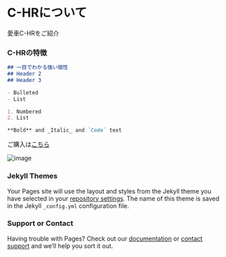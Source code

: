 # C-HRについて

愛車C-HRをご紹介

### C-HRの特徴

```markdown
## 一目でわかる強い個性
## Header 2
## Header 3

- Bulleted
- List

1. Numbered
2. List

**Bold** and _Italic_ and `Code` text

```

ご購入は[こちら](https://toyota.jp/c-hr/)

![image](https://toyota.jp/pages/contents/c-hr/001_p_006/4.0/image/gallery_des-ext_01.jpg)
### Jekyll Themes

Your Pages site will use the layout and styles from the Jekyll theme you have selected in your [repository settings](https://github.com/ikkun198/report1/settings/pages). The name of this theme is saved in the Jekyll `_config.yml` configuration file.

### Support or Contact

Having trouble with Pages? Check out our [documentation](https://docs.github.com/categories/github-pages-basics/) or [contact support](https://support.github.com/contact) and we’ll help you sort it out.
